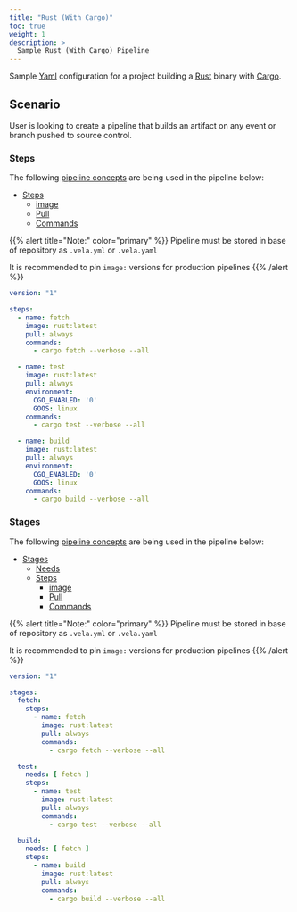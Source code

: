 ```yaml
---
title: "Rust (With Cargo)"
toc: true
weight: 1
description: >
  Sample Rust (With Cargo) Pipeline
---
```


Sample [Yaml](https://yaml.org/spec/) configuration for a project building a [Rust](https://www.rust-lang.org/) binary with [Cargo](https://doc.rust-lang.org/cargo/commands/cargo-doc.html).

## Scenario

User is looking to create a pipeline that builds an artifact on any event or branch pushed to source control.

### Steps

The following [pipeline concepts](/docs/concepts/pipeline) are being used in the pipeline below:

* [Steps](/docs/concepts/pipeline/steps/)
  * [image](/docs/concepts/pipeline/steps/image/)
  * [Pull](/docs/concepts/pipeline/steps/pull/)
  * [Commands](/docs/concepts/pipeline/steps/commands/)

{{% alert title="Note:" color="primary" %}}
Pipeline must be stored in base of repository as `.vela.yml` or `.vela.yaml`

It is recommended to pin `image:` versions for production pipelines
{{% /alert %}}

```yaml
version: "1"

steps:
  - name: fetch
    image: rust:latest
    pull: always
    commands:
      - cargo fetch --verbose --all

  - name: test
    image: rust:latest
    pull: always
    environment:
      CGO_ENABLED: '0'
      GOOS: linux
    commands:
      - cargo test --verbose --all

  - name: build
    image: rust:latest
    pull: always
    environment:
      CGO_ENABLED: '0'
      GOOS: linux
    commands:
      - cargo build --verbose --all
```

### Stages

The following [pipeline concepts](/docs/concepts/pipeline) are being used in the pipeline below:

* [Stages](/docs/concepts/pipeline/stages/)
  * [Needs](/docs/concepts/pipeline/needs/)
  * [Steps](/docs/concepts/pipeline/steps/)
    * [image](/docs/concepts/pipeline/steps/image/)
    * [Pull](/docs/concepts/pipeline/steps/pull/)
    * [Commands](/docs/concepts/pipeline/steps/commands/)

{{% alert title="Note:" color="primary" %}}
Pipeline must be stored in base of repository as `.vela.yml` or `.vela.yaml`

It is recommended to pin `image:` versions for production pipelines
{{% /alert %}}

```yaml
version: "1"

stages:
  fetch:
    steps:
      - name: fetch
        image: rust:latest
        pull: always
        commands:
          - cargo fetch --verbose --all

  test:
    needs: [ fetch ]
    steps:
      - name: test
        image: rust:latest
        pull: always
        commands:
          - cargo test --verbose --all

  build:
    needs: [ fetch ]
    steps:
      - name: build
        image: rust:latest
        pull: always
        commands:
          - cargo build --verbose --all
```